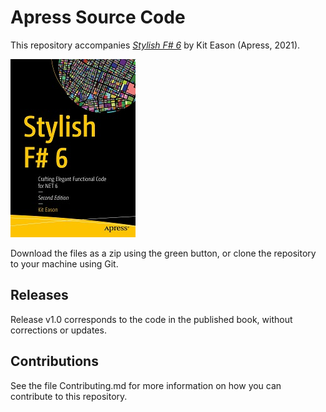 # Apress Source Code

This repository accompanies [*Stylish F# 6*](https://www.link.springer.com/book/10.1007/9781484272053) by Kit Eason (Apress, 2021).

[comment]: #cover
![Cover image](9781484272046.jpg)

Download the files as a zip using the green button, or clone the repository to your machine using Git.

## Releases

Release v1.0 corresponds to the code in the published book, without corrections or updates.

## Contributions

See the file Contributing.md for more information on how you can contribute to this repository.